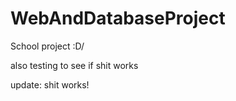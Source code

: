 # WebAndDatabaseProject
School project \:D/

also testing to see if shit works

update: shit works!

